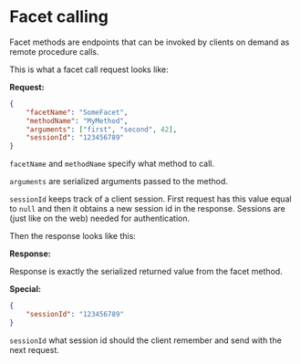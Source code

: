 # Facet calling

Facet methods are endpoints that can be invoked by clients on demand
as remote procedure calls.

This is what a facet call request looks like:

**Request:**

```json
{
    "facetName": "SomeFacet",
    "methodName": "MyMethod",
    "arguments": ["first", "second", 42],
    "sessionId": "123456789"
}
```

`facetName` and `methodName` specify what method to call.

`arguments` are serialized arguments passed to the method.

`sessionId` keeps track of a client session. First request has this
value equal to `null` and then it obtains a new session id in the response.
Sessions are (just like on the web) needed for authentication.

Then the response looks like this:

**Response:**

Response is exactly the serialized returned value from the facet method.

**Special:**

```json
{
    "sessionId": "123456789"
}
```

`sessionId` what session id should the client remember and send
with the next request.

